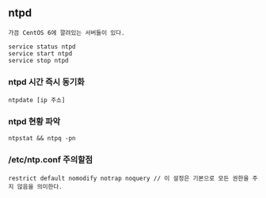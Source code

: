## ntpd

```
가끔 CentOS 6에 깔려있는 서버들이 있다.

service status ntpd
service start ntpd
service stop ntpd
```

### ntpd 시간 즉시 동기화

```
ntpdate [ip 주소]
```

### ntpd 현황 파악

```
ntpstat && ntpq -pn
```

### /etc/ntp.conf 주의할점

```
restrict default nomodify notrap noquery // 이 설정은 기본으로 모든 권한을 주지 않음을 의미한다. 
```
